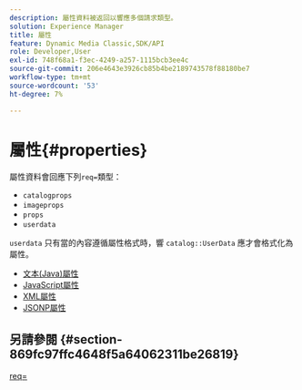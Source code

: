 ```yaml
---
description: 屬性資料被返回以響應多個請求類型。
solution: Experience Manager
title: 屬性
feature: Dynamic Media Classic,SDK/API
role: Developer,User
exl-id: 748f68a1-f3ec-4249-a257-1115bcb3ee4c
source-git-commit: 206e4643e3926cb85b4be2189743578f88180be7
workflow-type: tm+mt
source-wordcount: '53'
ht-degree: 7%

---
```


# 屬性{#properties}

屬性資料會回應下列`req=`類型：

* `catalogprops`
* `imageprops`
* `props`
* `userdata`

`userdata` 只有當的內容遵循屬性格式時，響 `catalog::UserData` 應才會格式化為屬性。

* [文本(Java)屬性](r-text-java-properties.md)
* [JavaScript屬性](r-javascript-properties.md)
* [XML屬性](r-xml-properties.md)
* [JSONP屬性](r-json-properties.md)


## 另請參閱 {#section-869fc97ffc4648f5a64062311be26819}

[req=](../../../../../../is-api/http-ref/image-serving-api-ref/c-http-protocol-reference/c-command-reference/r-req/r-req.md#reference-907cdb4a97034db7ad94695f25552e76)
